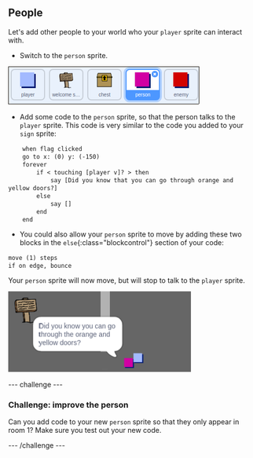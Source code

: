 ## People

Let's add other people to your world who your `player` sprite can interact with.

+ Switch to the `person` sprite.

![Person sprite](images/person-sprite.png)

+ Add some code to the `person` sprite, so that the person talks to the `player` sprite. This code is very similar to the code you added to your `sign` sprite:

```blocks
	when flag clicked
	go to x: (0) y: (-150)
	forever
		if < touching [player v]? > then
			say [Did you know that you can go through orange and yellow doors?]
		else
			say []
		end
	end
```

+ You could also allow your `person` sprite to move by adding these two blocks in the `else`{:class="blockcontrol"} section of your code:

```blocks
move (1) steps
if on edge, bounce
```

Your `person` sprite will now move, but will stop to talk to the `player` sprite.

![screenshot](images/world-person-test.png)


--- challenge ---
### Challenge: improve the person
Can you add code to your new `person` sprite so that they only appear in room 1? Make sure you test out your new code.

--- /challenge ---
